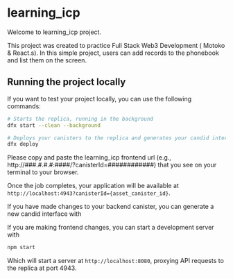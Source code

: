 # learning_icp

Welcome to learning_icp project.

This project was created to practice Full Stack Web3 Development ( Motoko & React.s). In this simple project, users can add records to the phonebook and list them on the screen.

## Running the project locally

If you want to test your project locally, you can use the following commands:

```bash
# Starts the replica, running in the background
dfx start --clean --background

# Deploys your canisters to the replica and generates your candid interface
dfx deploy
```

Please copy and paste the learning_icp frontend url (e.g.,  http://###.#.#.#:####/?canisterId=############) that you see on your terminal to your browser.

Once the job completes, your application will be available at `http://localhost:4943?canisterId={asset_canister_id}`.

If you have made changes to your backend canister, you can generate a new candid interface with

If you are making frontend changes, you can start a development server with

```bash
npm start
```
Which will start a server at `http://localhost:8080`, proxying API requests to the replica at port 4943.

